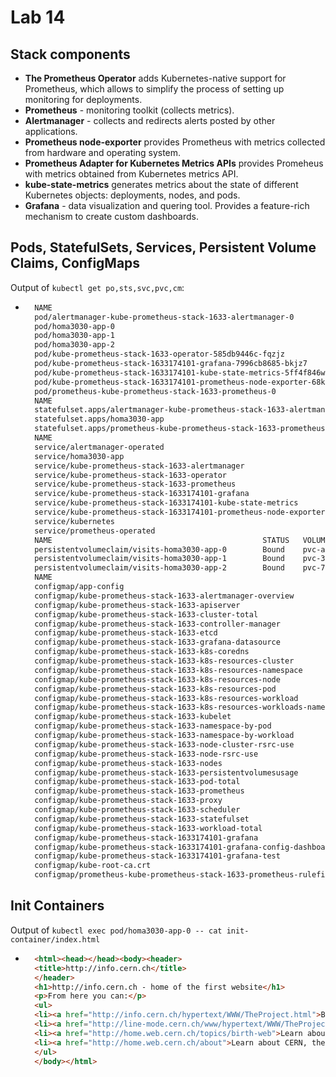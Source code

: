 # Lab 14

## Stack components

- **The Prometheus Operator** adds Kubernetes-native support for Prometheus, which allows to simplify the process of setting up monitoring for deployments.
- **Prometheus** - monitoring toolkit (collects metrics).
- **Alertmanager** - collects and redirects alerts posted by other applications.
- **Prometheus node-exporter** provides Prometheus with metrics collected from hardware and operating system.
- **Prometheus Adapter for Kubernetes Metrics APIs** provides Promeheus with metrics obtained from Kubernetes metrics API.
- **kube-state-metrics** generates metrics about the state of different Kubernetes objects: deployments, nodes, and pods.
- **Grafana** - data visualization and quering tool. Provides a feature-rich mechanism to create custom dashboards.

## Pods, StatefulSets, Services, Persistent Volume Claims, ConfigMaps

Output of `kubectl get po,sts,svc,pvc,cm`:

- ```sh
    NAME                                                                  READY   STATUS    RESTARTS   AGE
    pod/alertmanager-kube-prometheus-stack-1633-alertmanager-0            2/2     Running   0          105s
    pod/homa3030-app-0                                                    1/1     Running   0          115s
    pod/homa3030-app-1                                                    1/1     Running   0          99s
    pod/homa3030-app-2                                                    1/1     Running   0          57s
    pod/kube-prometheus-stack-1633-operator-585db9446c-fqzjz              1/1     Running   0          2m17s
    pod/kube-prometheus-stack-1633174101-grafana-7996cb8685-bkjz7         2/2     Running   0          2m17s
    pod/kube-prometheus-stack-1633174101-kube-state-metrics-5ff4f846wtw   1/1     Running   0          2m17s
    pod/kube-prometheus-stack-1633174101-prometheus-node-exporter-68k6g   1/1     Running   0          2m18s
    pod/prometheus-kube-prometheus-stack-1633-prometheus-0                2/2     Running   0          105s
    NAME                                                                    READY   AGE
    statefulset.apps/alertmanager-kube-prometheus-stack-1633-alertmanager   1/1     105s
    statefulset.apps/homa3030-app                                           3/3     115s
    statefulset.apps/prometheus-kube-prometheus-stack-1633-prometheus       1/1     105s
    NAME                                                                TYPE        CLUSTER-IP       EXTERNAL-IP   PORT(S)                      AGE
    service/alertmanager-operated                                       ClusterIP   None             <none>        9093/TCP,9094/TCP,9094/UDP   106s
    service/homa3030-app                                                ClusterIP   10.106.252.55    <none>        5000/TCP                     116s
    service/kube-prometheus-stack-1633-alertmanager                     ClusterIP   10.108.18.140    <none>        9093/TCP                     2m18s
    service/kube-prometheus-stack-1633-operator                         ClusterIP   10.103.32.189    <none>        443/TCP                      2m18s
    service/kube-prometheus-stack-1633-prometheus                       ClusterIP   10.100.97.175    <none>        9090/TCP                     2m18s
    service/kube-prometheus-stack-1633174101-grafana                    ClusterIP   10.104.215.82    <none>        80/TCP                       2m18s
    service/kube-prometheus-stack-1633174101-kube-state-metrics         ClusterIP   10.101.151.152   <none>        8080/TCP                     2m18s
    service/kube-prometheus-stack-1633174101-prometheus-node-exporter   ClusterIP   10.96.123.95     <none>        9100/TCP                     2m18s
    service/kubernetes                                                  ClusterIP   10.96.0.1        <none>        443/TCP                      13d
    service/prometheus-operated                                         ClusterIP   None             <none>        9090/TCP                     105s
    NAME                                               STATUS   VOLUME                                     CAPACITY   ACCESS MODES   STORAGECLASS   AGE
    persistentvolumeclaim/visits-homa3030-app-0        Bound    pvc-a632c860-1dd6-4ff3-a4c3-482a2fade262   100Mi      RWO            standard       44m
    persistentvolumeclaim/visits-homa3030-app-1        Bound    pvc-3f18be0d-183b-4521-9357-585776f55b9c   100Mi      RWO            standard       44m
    persistentvolumeclaim/visits-homa3030-app-2        Bound    pvc-7b919971-789f-4de0-a017-5d65daf6730d   100Mi      RWO            standard       44m
    NAME                                                                     DATA   AGE
    configmap/app-config                                                     1      116s
    configmap/kube-prometheus-stack-1633-alertmanager-overview               1      2m18s
    configmap/kube-prometheus-stack-1633-apiserver                           1      2m18s
    configmap/kube-prometheus-stack-1633-cluster-total                       1      2m18s
    configmap/kube-prometheus-stack-1633-controller-manager                  1      2m18s
    configmap/kube-prometheus-stack-1633-etcd                                1      2m18s
    configmap/kube-prometheus-stack-1633-grafana-datasource                  1      2m18s
    configmap/kube-prometheus-stack-1633-k8s-coredns                         1      2m18s
    configmap/kube-prometheus-stack-1633-k8s-resources-cluster               1      2m18s
    configmap/kube-prometheus-stack-1633-k8s-resources-namespace             1      2m18s
    configmap/kube-prometheus-stack-1633-k8s-resources-node                  1      2m18s
    configmap/kube-prometheus-stack-1633-k8s-resources-pod                   1      2m18s
    configmap/kube-prometheus-stack-1633-k8s-resources-workload              1      2m18s
    configmap/kube-prometheus-stack-1633-k8s-resources-workloads-namespace   1      2m18s
    configmap/kube-prometheus-stack-1633-kubelet                             1      2m18s
    configmap/kube-prometheus-stack-1633-namespace-by-pod                    1      2m18s
    configmap/kube-prometheus-stack-1633-namespace-by-workload               1      2m18s
    configmap/kube-prometheus-stack-1633-node-cluster-rsrc-use               1      2m18s
    configmap/kube-prometheus-stack-1633-node-rsrc-use                       1      2m18s
    configmap/kube-prometheus-stack-1633-nodes                               1      2m18s
    configmap/kube-prometheus-stack-1633-persistentvolumesusage              1      2m18s
    configmap/kube-prometheus-stack-1633-pod-total                           1      2m18s
    configmap/kube-prometheus-stack-1633-prometheus                          1      2m18s
    configmap/kube-prometheus-stack-1633-proxy                               1      2m18s
    configmap/kube-prometheus-stack-1633-scheduler                           1      2m18s
    configmap/kube-prometheus-stack-1633-statefulset                         1      2m18s
    configmap/kube-prometheus-stack-1633-workload-total                      1      2m18s
    configmap/kube-prometheus-stack-1633174101-grafana                       1      2m18s
    configmap/kube-prometheus-stack-1633174101-grafana-config-dashboards     1      2m18s
    configmap/kube-prometheus-stack-1633174101-grafana-test                  1      2m18s
    configmap/kube-root-ca.crt                                               1      13d
    configmap/prometheus-kube-prometheus-stack-1633-prometheus-rulefiles-0   28     106s
    ```

## Init Containers

Output of `kubectl exec pod/homa3030-app-0 -- cat init-container/index.html`

- ```html
    <html><head></head><body><header>
    <title>http://info.cern.ch</title>
    </header>
    <h1>http://info.cern.ch - home of the first website</h1>
    <p>From here you can:</p>
    <ul>
    <li><a href="http://info.cern.ch/hypertext/WWW/TheProject.html">Browse the first website</a></li>
    <li><a href="http://line-mode.cern.ch/www/hypertext/WWW/TheProject.html">Browse the first website using the line-mode browser simulator</a></li>
    <li><a href="http://home.web.cern.ch/topics/birth-web">Learn about the birth of the web</a></li>
    <li><a href="http://home.web.cern.ch/about">Learn about CERN, the physics laboratory where the web was born</a></li>
    </ul>
    </body></html>
    ```